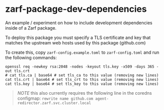 # zarf-package-dev-dependencies

An example / experiment on how to include development dependencies inside of a Zarf package.

To deploy this package you must specify a TLS certificate and key that matches the upstream web hosts used by this package (github.com)

To create this, copy `zarf-config.example.toml` to `zarf-config.toml` and run the following commands:

```shell
openssl req -newkey rsa:2048 -nodes -keyout tls.key -x509 -days 365 -out tls.crt
# cat tls.ca | base64 # set tls_ca to this value (removing new lines)
cat tls.crt | base64 # set tls_crt to this value (removing new lines)
cat tls.key | base64 # set tls_key to this value (removing new lines)
```

> *NOTE* this also currently requires the following line in the coredns configmap: `rewrite name github.com agent-redirector.zarf.svc.cluster.local`
